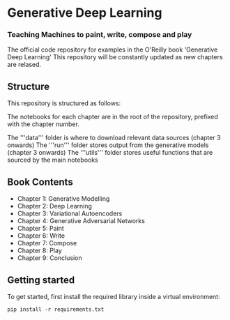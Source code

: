 # Generative Deep Learning
### Teaching Machines to paint, write, compose and play

The official code repository for examples in the O'Reilly book 'Generative Deep Learning'
This repository will be constantly updated as new chapters are relased.

## Structure

This repository is structured as follows:

The notebooks for each chapter are in the root of the repository, prefixed with the chapter number.

The '''data''' folder is where to download relevant data sources (chapter 3 onwards)
The '''run''' folder stores output from the generative models (chapter 3 onwards)
The '''utils''' folder stores useful functions that are sourced by the main notebooks

## Book Contents

* Chapter 1: Generative Modelling
* Chapter 2: Deep Learning
* Chapter 3: Variational Autoencoders
* Chapter 4: Generative Adversarial Networks
* Chapter 5: Paint
* Chapter 6: Write
* Chapter 7: Compose
* Chapter 8: Play
* Chapter 9: Conclusion

## Getting started

To get started, first install the required library inside a virtual environment:

`pip install -r requirements.txt`
 



